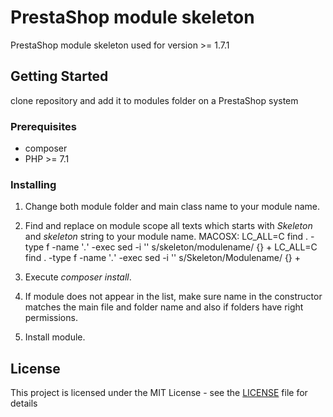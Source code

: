 # PrestaShop module skeleton

PrestaShop module skeleton used for version >= 1.7.1

## Getting Started

clone repository and add it to modules folder on a PrestaShop system

### Prerequisites

-   composer
-   PHP >= 7.1

### Installing

1. Change both module folder and main class name to your module name.
2. Find and replace on module scope all texts which starts with _Skeleton_ and _skeleton_ string to your module name.
   MACOSX:
   LC_ALL=C find . -type f -name '_._' -exec sed -i '' s/skeleton/modulename/ {} +
   LC_ALL=C find . -type f -name '_._' -exec sed -i '' s/Skeleton/Modulename/ {} +

3. Execute _composer install_.
4. If module does not appear in the list, make sure name in the constructor matches the main file and folder name and also if folders have right permissions.
5. Install module.

## License

This project is licensed under the MIT License - see the [LICENSE](LICENSE) file for details
